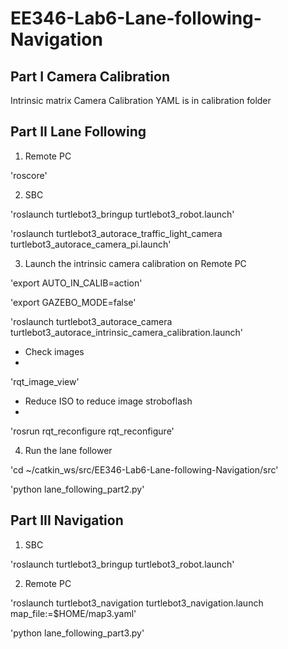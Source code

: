 #  EE346-Lab6-Lane-following-Navigation
##  Part I Camera Calibration

Intrinsic matrix Camera Calibration YAML is in calibration folder

##  Part II Lane Following

1. Remote PC  

'roscore'

2. SBC  

'roslaunch turtlebot3_bringup turtlebot3_robot.launch'  

'roslaunch turtlebot3_autorace_traffic_light_camera turtlebot3_autorace_camera_pi.launch'

3. Launch the intrinsic camera calibration on Remote PC  

'export AUTO_IN_CALIB=action'  

'export GAZEBO_MODE=false'  

'roslaunch turtlebot3_autorace_camera turtlebot3_autorace_intrinsic_camera_calibration.launch'  

* Check images  
* 
'rqt_image_view'  

* Reduce ISO to reduce image stroboflash  
* 
'rosrun rqt_reconfigure rqt_reconfigure'  

4. Run the lane follower  

'cd ~/catkin_ws/src/EE346-Lab6-Lane-following-Navigation/src'  

'python lane_following_part2.py'  

## Part III Navigation

1. SBC  

'roslaunch turtlebot3_bringup turtlebot3_robot.launch'  

2. Remote PC  

'roslaunch turtlebot3_navigation turtlebot3_navigation.launch map_file:=$HOME/map3.yaml'  

'python lane_following_part3.py'  
